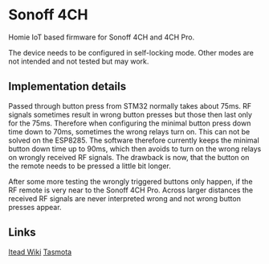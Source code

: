 # Sonoff 4CH

Homie IoT based firmware for Sonoff 4CH and 4CH Pro.

The device needs to be configured in self-locking mode. Other modes are not intended and not tested but may work.

## Implementation details

Passed through button press from STM32 normally takes about 75ms. RF signals sometimes result in wrong button presses but those then last only for the 75ms.
Therefore when configuring the minimal button press down time down to 70ms, sometimes the wrong relays turn on. This can not be solved on the ESP8285.
The software therefore currently keeps the minimal button down time up to 90ms, which then avoids to turn on the wrong relays on wrongly received RF signals.
The drawback is now, that the button on the remote needs to be pressed a little bit longer.

After some more testing the wrongly triggered buttons only happen, if the RF remote is very near to the Sonoff 4CH Pro. Across larger distances the received
RF signals are never interpreted wrong and not wrong button presses appear.

## Links

[Itead Wiki](https://www.itead.cc/wiki/Sonoff_4CH_Pro)
[Tasmota](https://github.com/arendst/Tasmota/wiki/sonoff-4ch-pro)
